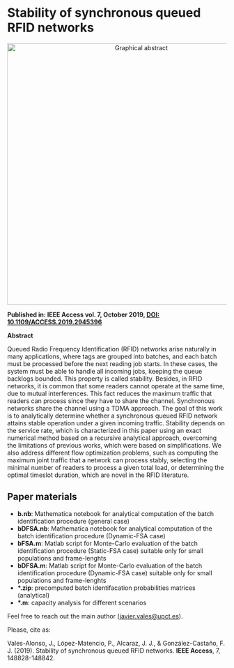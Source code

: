 # Stability of synchronous queued RFID networks

<p align="center">
<img src="https://ieeexplore.ieee.org/ielx7/6287639/8600701/8856209/graphical_abstract/access-gagraphic-2945396.jpg" alt="Graphical abstract" width="600">
</p>

<p>
<b> Published in: IEEE Access vol. 7, October 2019, <a href="https://doi.org/10.1109/ACCESS.2019.2945396"> DOI: 10.1109/ACCESS.2019.2945396 </a> </b> </p>

  
<b> Abstract </b>
<p>
<it>Queued Radio Frequency Identification (RFID) networks arise naturally in many applications, where tags are
grouped into batches, and each batch must be processed before the next reading job starts. In these cases, the
system must be able to handle all incoming jobs, keeping the queue backlogs bounded. This property is called
stability. Besides, in RFID networks, it is common that some readers cannot operate at the same time, due to mutual
interferences. This fact reduces the maximum traffic that readers can process since they have to share the channel.
Synchronous networks share the channel using a TDMA approach. The goal of this work is to analytically determine
whether a synchronous queued RFID network attains stable operation under a given incoming traffic. Stability
depends on the service rate, which is characterized in this paper using an exact numerical method based on a
recursive analytical approach, overcoming the limitations of previous works, which were based on simplifications.
We also address different flow optimization problems, such as computing the maximum joint traffic that a network
can process stably, selecting the minimal number of readers to process a given total load, or determining the
optimal timeslot duration, which are novel in the RFID literature.</it>
</p>


## Paper materials
<ul>
  <li> <b>b.nb</b>: Mathematica notebook for analytical computation of the batch identification procedure (general case)
  <li> <b>bDFSA.nb</b>: Mathematica notebook for analytical computation of the batch identification procedure (Dynamic-FSA case)
  <li> <b>bFSA.m</b>: Matlab script for Monte-Carlo evaluation of the batch identification procedure (Static-FSA case) suitable only for small populations and frame-lenghts
  <li> <b>bDFSA.m</b>: Matlab script for Monte-Carlo evaluation of the batch identification procedure (Dynamic-FSA case) suitable only for small populations and frame-lenghts
  <li> <b>*.zip</b>: precomputed batch identifacation probabilities matrices (analytical)
  <li> <b>*.m</b>: capacity analysis for different scenarios 
</ul>

Feel free to reach out the main author (javier.vales@upct.es).

Please, cite as:

<it>Vales-Alonso, J., López-Matencio, P., Alcaraz, J. J., & González-Castaño, F. J. (2019). Stability of synchronous queued RFID networks. <b>IEEE Access</b>, 7, 148828-148842.</it>
